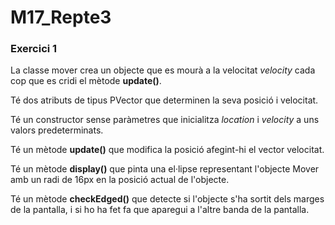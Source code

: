 # M17_Repte3

### Exercici 1

La classe mover crea un objecte que es mourà a la velocitat *velocity* cada cop que es cridi el mètode **update()**.

Té dos atributs de tipus PVector que determinen la seva posició i velocitat.

Té un constructor sense paràmetres que inicialitza *location* i *velocity*  a uns valors predeterminats.

Té un mètode **update()** que modifica la posició afegint-hi el vector velocitat.

Té un mètode **display()** que pinta una el·lipse representant l'objecte Mover amb un radi de 16px en la posició actual de l'objecte.

Té un mètode **checkEdged()** que detecte si l'objecte s'ha sortit dels marges de la pantalla, i si ho ha fet fa que aparegui a l'altre banda de la pantalla.
